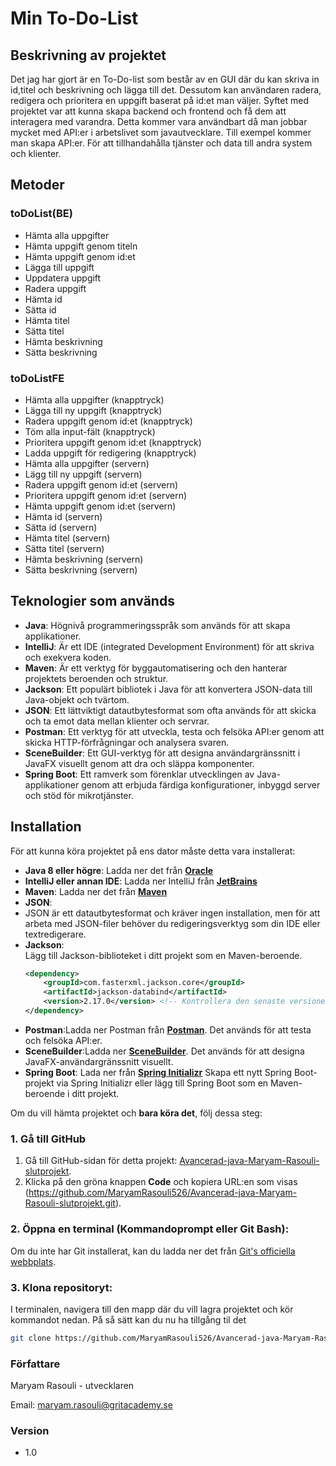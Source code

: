 # Min To-Do-List

## Beskrivning av projektet
Det jag har gjort är en To-Do-list som består av en GUI där du kan skriva in id,titel och beskrivning och lägga till det. Dessutom kan användaren radera, redigera och prioritera en uppgift baserat på id:et man väljer. Syftet med projektet var att kunna skapa backend och frontend och få dem att interagera med varandra. Detta kommer vara användbart då man jobbar mycket med API:er i arbetslivet som javautvecklare. Till exempel kommer man skapa API:er. För att tillhandahålla tjänster och data till andra system och klienter.

## Metoder ##
### toDoList(BE) ###

- Hämta alla uppgifter
- Hämta uppgift genom titeln
- Hämta uppgift genom id:et
- Lägga till uppgift
- Uppdatera uppgift
- Radera uppgift
- Hämta id
- Sätta id
- Hämta titel
- Sätta titel
- Hämta beskrivning
- Sätta beskrivning

### toDoListFE ###

- Hämta alla uppgifter (knapptryck)
- Lägga till ny uppgift (knapptryck)
- Radera uppgift genom id:et (knapptryck)
- Töm alla input-fält (knapptryck)
- Prioritera uppgift genom id:et (knapptryck)
- Ladda uppgift för redigering (knapptryck)
- Hämta alla uppgifter (servern) 
- Lägg till ny uppgift (servern)
- Radera uppgift genom id:et (servern)
- Prioritera uppgift genom id:et (servern)
- Hämta uppgift genom id:et (servern)
- Hämta id (servern)
- Sätta id (servern)
- Hämta titel (servern)
- Sätta titel (servern)
- Hämta beskrivning (servern)
- Sätta beskrivning (servern)


## Teknologier som används
- **Java**: Högnivå programmeringsspråk som används för att skapa applikationer.
- **IntelliJ**: Är ett IDE (integrated Development Environment) för att skriva och exekvera koden.
- **Maven**: Är ett verktyg för byggautomatisering och den hanterar projektets beroenden och struktur.
- **Jackson**: Ett populärt bibliotek i Java för att konvertera JSON-data till Java-objekt och tvärtom.
- **JSON**: Ett lättviktigt datautbytesformat som ofta används för att skicka och ta emot data mellan klienter och servrar.
- **Postman**: Ett verktyg för att utveckla, testa och felsöka API:er genom att skicka HTTP-förfrågningar och analysera svaren.
- **SceneBuilder**: Ett GUI-verktyg för att designa användargränssnitt i JavaFX visuellt genom att dra och släppa komponenter.
- **Spring Boot**: Ett ramverk som förenklar utvecklingen av Java-applikationer genom att erbjuda färdiga konfigurationer, inbyggd server och stöd för mikrotjänster.

## Installation

För att kunna köra projektet på ens dator måste detta vara installerat:

- **Java 8 eller högre**:
  Ladda ner det från [**Oracle**](https://www.oracle.com/se/java/technologies/downloads/)
- **IntelliJ eller annan IDE**:
  Ladda ner IntelliJ från [**JetBrains**](https://www.jetbrains.com/idea/download/?section=windows)
- **Maven**:
  Ladda ner det från [**Maven**](https://maven.apache.org/download.cgi)
- **JSON**:
- JSON är ett datautbytesformat och kräver ingen installation, men för att arbeta med JSON-filer behöver du redigeringsverktyg som din IDE eller textredigerare.
- **Jackson**:  
  Lägg till Jackson-biblioteket i ditt projekt som en Maven-beroende.
  ```xml
  <dependency>
      <groupId>com.fasterxml.jackson.core</groupId>
      <artifactId>jackson-databind</artifactId>
      <version>2.17.0</version> <!-- Kontrollera den senaste versionen -->
  </dependency>
- **Postman**:Ladda ner Postman från [**Postman**](https://www.postman.com/downloads/). Det används för att testa och felsöka API:er.
- **SceneBuilder**:Ladda ner [**SceneBuilder**](https://openjfx.io/). Det används för att designa JavaFX-användargränssnitt visuellt.
- **Spring Boot**: Lada ner från [**Spring Initializr**](https://start.spring.io/) Skapa ett nytt Spring Boot-projekt via Spring Initializr eller lägg till Spring Boot som en Maven-beroende i ditt projekt.



Om du vill hämta projektet och **bara köra det**, följ dessa steg:

### 1. Gå till GitHub

1. Gå till GitHub-sidan för detta projekt: [Avancerad-java-Maryam-Rasouli-slutprojekt](https://github.com/MaryamRasouli526/Avancerad-java-Maryam-Rasouli-slutprojekt.git).
2. Klicka på den gröna knappen **Code** och kopiera URL:en som visas (https://github.com/MaryamRasouli526/Avancerad-java-Maryam-Rasouli-slutprojekt.git).

### 2. **Öppna en terminal (Kommandoprompt eller Git Bash):**
Om du inte har Git installerat, kan du ladda ner det från [Git's officiella webbplats](https://git-scm.com/downloads).

### 3. **Klona repositoryt:**
I terminalen, navigera till den mapp där du vill lagra projektet och kör kommandot nedan. På så sätt kan du nu ha tillgång til det
```bash
git clone https://github.com/MaryamRasouli526/Avancerad-java-Maryam-Rasouli-slutprojekt.git
```

### Författare
Maryam Rasouli - utvecklaren

Email: maryam.rasouli@gritacademy.se

### Version
- 1.0


